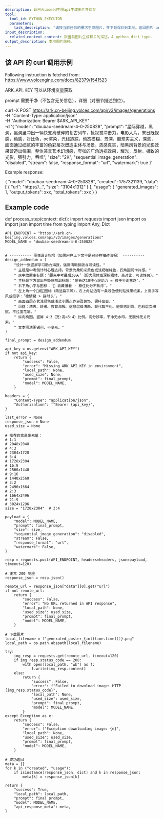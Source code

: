```yaml
---
description: 调用火山seed生图api生成图片并保存
tool:
  tool_id: PYTHON_EXECUTOR
  parameters:
    task_description: "请按当前任务的要求生成图片，并下载保存到本地。返回图片 url 以及本地图片路径。"
input_description:
  related_context_content: 跟当前图片生成有关的描述。A python dict type.
output_description: 本地图片路径。
---
```

## 该 API 的 curl 调用示例

Following instruction is fetched from: https://www.volcengine.com/docs/82379/1541523

ARK_API_KEY 可以从环境变量获取

prompt 需要干净（不包含无关信息），详细（对细节描述到位）。

curl -X POST https://ark.cn-beijing.volces.com/api/v3/images/generations \
  -H "Content-Type: application/json" \
  -H "Authorization: Bearer $ARK_API_KEY" \
  -d '{
    "model": "doubao-seedream-4-0-250828",
    "prompt": "星际穿越，黑洞，黑洞里冲出一辆快支离破碎的复古列车，抢视觉冲击力，电影大片，末日既视感，动感，对比色，oc渲染，光线追踪，动态模糊，景深，超现实主义，深蓝，画面通过细腻的丰富的色彩层次塑造主体与场景，质感真实，暗黑风背景的光影效果营造出氛围，整体兼具艺术幻想感，夸张的广角透视效果，耀光，反射，极致的光影，强引力，吞噬",
    "size": "2K",
    "sequential_image_generation": "disabled",
    "stream": false,
    "response_format": "url",
    "watermark": true
}'

Example response:

{
    "model": "doubao-seedream-4-0-250828",
    "created": 1757321139,
    "data": [
        {
            "url": "https://...",
            "size": "3104x1312"
        }
    ],
    "usage": {
        "generated_images": 1,
        "output_tokens": xxx,
        "total_tokens": xxx
    }
}

## Example code

def process_step(context: dict):
    import requests
    import json
    import os 
    import json 
    import time 
    from typing import Any, Dict

    API_ENDPOINT = "https://ark.cn-beijing.volces.com/api/v3/images/generations"
    MODEL_NAME = "doubao-seedream-4-0-250828"


    # ---------- 图像设计指令（如果用户上下文不是已经在描述海报） ----------
    design_addendum = (
        "设计一张竖屏学习助力海报，强调清晰排版与可读性。"
        " 主题是中考倒计时心理支持。背景为柔和米黄色或浅奶咖纯色，四角圆润卡片感。"
        " 居中放置主标题：‘距离中考最后30天’（超大黑体或深棕粗体，高对比，可读性强）。"
        " 主标题下方留出呼吸感放副标题：‘家长这10种心理助力 = 孩子少走弯路’。"
        " 右下角小字与图标：‘📌 收藏慢看 · 稳住比分不焦虑’。"
        " 左上角一个📎或📘图标（简洁扁平风），右上角贴边有一条浅色便利贴效果纸条，上面手写风或细字：‘稳情绪 > 拼时长’。"
        " 画面四周点状浅绿色或浅蓝小圆点作轻盈装饰，保持留白。"
        " 风格：清爽、舒缓、教育海报、信息层级清晰、现代扁平化、轻质感阴影、色彩层次细腻、不过度花哨。"
        " 纵向构图，竖屏 4:3（宽:高≈3:4）比例。高分辨率，干净无水印，无额外无关元素。"
        " 文本需清晰锐利，不变形。"
    )

    final_prompt = design_addendum

    api_key = os.getenv("ARK_API_KEY")
    if not api_key:
        return {
            "success": False,
            "error": "Missing ARK_API_KEY in environment",
            "local_path": None,
            "used_size": None,
            "prompt": final_prompt,
            "model": MODEL_NAME,
        }

    headers = {
        "Content-Type": "application/json",
        "Authorization": f"Bearer {api_key}",
    }

    last_error = None
    response_json = None
    used_size = None

    # 推荐的宽高像素值：
    # 1:1
    # 2048x2048
    # 4:3
    # 2304x1728
    # 3:4
    # 1728x2304
    # 16:9
    # 2560x1440
    # 9:16
    # 1440x2560
    # 3:2
    # 2496x1664
    # 2:3
    # 1664x2496
    # 21:9
    # 3024x1296
    size = "1728x2304"  # 3:4

    payload = {
        "model": MODEL_NAME,
        "prompt": final_prompt,
        "size": size,
        "sequential_image_generation": "disabled",
        "stream": False,
        "response_format": "url",
        "watermark": False,
    }

    resp = requests.post(API_ENDPOINT, headers=headers, json=payload, timeout=120)

    # 正常 200 响应
    response_json = resp.json()

    remote_url = response_json["data"][0].get("url")
    if not remote_url:
        return {
            "success": False,
            "error": "No URL returned in API response",
            "local_path": None,
            "used_size": used_size,
            "prompt": final_prompt,
            "model": MODEL_NAME,
        }

    # 下载图片
    local_filename = f"generated_poster_{int(time.time())}.png"
    local_path = os.path.abspath(local_filename)

    try:
        img_resp = requests.get(remote_url, timeout=120)
        if img_resp.status_code == 200:
            with open(local_path, "wb") as f:
                f.write(img_resp.content)
        else:
            return {
                "success": False,
                "error": f"Failed to download image: HTTP {img_resp.status_code}",
                "local_path": None,
                "used_size": used_size,
                "prompt": final_prompt,
                "model": MODEL_NAME,
            }
    except Exception as e:
        return {
            "success": False,
            "error": f"Exception downloading image: {e}",
            "local_path": None,
            "used_size": used_size,
            "prompt": final_prompt,
            "model": MODEL_NAME,
        }

    # 成功返回
    meta = {}
    for k in ("created", "usage"):
        if isinstance(response_json, dict) and k in response_json:
            meta[k] = response_json[k]

    return {
        "success": True,
        "local_path": local_path,
        "prompt": final_prompt,
        "model": MODEL_NAME,
        "api_response_meta": meta,
    }